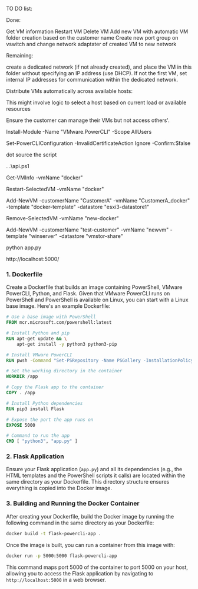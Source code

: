TO DO list:

Done:

Get VM information
Restart VM
Delete VM
Add new VM with automatic VM folder creation based on the customer name
Create new port group on vswitch and change network adaptater of created VM to new network

Remaining:

create a dedicated network (if not already created), and place the VM in this folder without specifying an IP address (use DHCP).
If not the first VM, set internal IP addresses for communication within the dedicated network.

Distribute VMs automatically across available hosts:

This might involve logic to select a host based on current load or available resources

Ensure the customer can manage their VMs but not access others'.

Install-Module -Name "VMware.PowerCLI"  -Scope AllUsers

Set-PowerCLIConfiguration -InvalidCertificateAction Ignore -Confirm:$false

dot source the script

. .\api.ps1

Get-VMInfo -vmName "docker"

Restart-SelectedVM -vmName "docker"

Add-NewVM -customerName "CustomerA" -vmName "CustomerA_docker" -template "docker-template" -datastore "esxi3-datastore1"

Remove-SelectedVM -vmName "new-docker"

Add-NewVM -customerName "test-customer" -vmName "newvm" -template "winserver" -datastore "vmstor-share" 

python app.py

http://localhost:5000/



### 1. Dockerfile

Create a Dockerfile that builds an image containing PowerShell, VMware PowerCLI, Python, and Flask. Given that VMware PowerCLI runs on PowerShell and PowerShell is available on Linux, you can start with a Linux base image. Here's an example Dockerfile:

```Dockerfile
# Use a base image with PowerShell
FROM mcr.microsoft.com/powershell:latest

# Install Python and pip
RUN apt-get update && \
    apt-get install -y python3 python3-pip

# Install VMware PowerCLI
RUN pwsh -Command "Set-PSRepository -Name PSGallery -InstallationPolicy Trusted; Install-Module -Name VMware.PowerCLI -Scope AllUsers -Confirm:$false"

# Set the working directory in the container
WORKDIR /app

# Copy the Flask app to the container
COPY . /app

# Install Python dependencies
RUN pip3 install Flask

# Expose the port the app runs on
EXPOSE 5000

# Command to run the app
CMD [ "python3", "app.py" ]
```

### 2. Flask Application

Ensure your Flask application (`app.py`) and all its dependencies (e.g., the HTML templates and the PowerShell scripts it calls) are located within the same directory as your Dockerfile. This directory structure ensures everything is copied into the Docker image.

### 3. Building and Running the Docker Container

After creating your Dockerfile, build the Docker image by running the following command in the same directory as your Dockerfile:

```bash
docker build -t flask-powercli-app .
```

Once the image is built, you can run a container from this image with:

```bash
docker run -p 5000:5000 flask-powercli-app
```

This command maps port 5000 of the container to port 5000 on your host, allowing you to access the Flask application by navigating to `http://localhost:5000` in a web browser.
